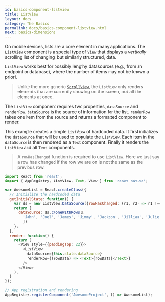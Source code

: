 ```yaml
---
id: basics-component-listview
title: ListView
layout: docs
category: The Basics
permalink: docs/basics-component-listview.html
next: basics-dimensions
---
```


On mobile devices, lists are a core element in many applications. The [`ListView`](/react-native/docs/listview.html#content) component is a special type of [`View`](/react-native/docs/basics-component-view.html) that displays a *vertically* scrolling list of changing, but similarly structured, data.

`ListView` works best for possibly lengthy datasources (e.g., from an endpoint or database), where the number of items may not be known a priori.

> Unlike the more generic [`ScrollView`](/react-native/docs/basics-component-scrollview.html), the `ListView` only renders elements that are currently showing on the screen, not all the elements at once.

The `ListView` component requires two properties, `dataSource` and `renderRow`. `dataSource` is the source of information for the list. `renderRow` takes one item from the source and returns a formatted component to render.

This example creates a simple `ListView` of hardcoded data. It first initializes the `dataSource` that will be used to populate the `ListView`. Each item in the `dataSource` is then rendered as a `Text` component. Finally it renders the `ListView` and all `Text` components.

> A `rowHasChanged` function is required to use `ListView`. Here we just say a row has changed if the row we are on is not the same as the previous row.

```JavaScript
import React from 'react';
import { AppRegistry, ListView, Text, View } from 'react-native';

var AwesomeList = React.createClass({
  // Initialize the hardcoded data
  getInitialState: function() {
    var ds = new ListView.DataSource({rowHasChanged: (r1, r2) => r1 !== r2});
    return {
      dataSource: ds.cloneWithRows([
        'John', 'Joel', 'James', 'Jimmy', 'Jackson', 'Jillian', 'Julie'
        ])
    };
  },
  render: function() {
    return (
      <View style={{paddingTop: 22}}>
        <ListView
          dataSource={this.state.dataSource}
          renderRow={(rowData) => <Text>{rowData}</Text>}
        />
      </View>
    );
  }
});

// App registration and rendering
AppRegistry.registerComponent('AwesomeProject', () => AwesomeList);
```
